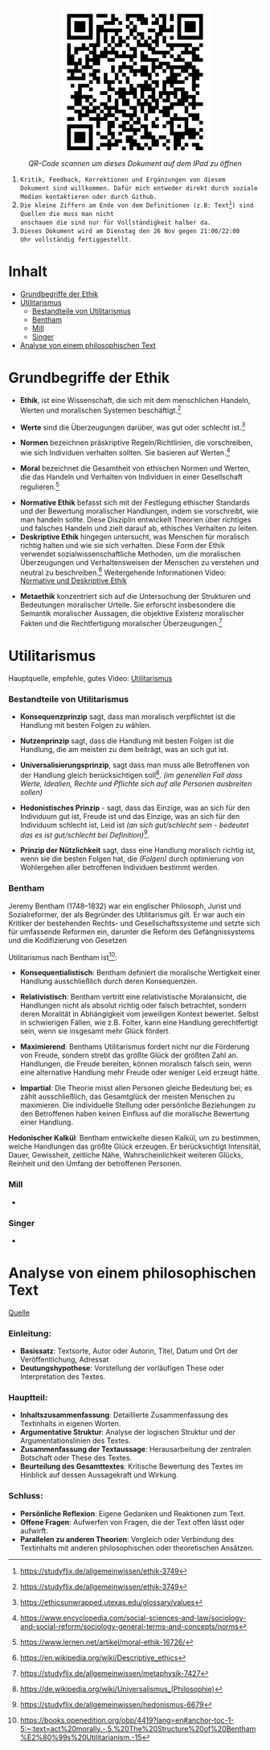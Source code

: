 <p align="center">
	<img src="Img/qr_bk_klas1.png" width="300"  title="qr code">
	<br>
	<em>QR-Code scannen um dieses Dokument auf dem IPad zu öffnen</em>
</p>

1. <code>Kritik, Feedback, Korrektionen und Ergänzungen von diesem Dokument sind willkommen. Dafür mich entweder direkt durch soziale Medien kontaktieren oder durch Github.</code>
2. <code>Die kleine Ziffern am Ende von dem Definitionen (z.B: Text[^1]) sind Quellen die muss man nicht anschauen die sind nur für Vollständigkeit halber da.</code>
3. <code>Dieses Dokument wird am Dienstag den 26 Nov gegen 21:00/22:00 Uhr vollständig fertiggestellt. </code>

[^1]: https://studyflix.de/allgemeinwissen/ethik-3749
# Inhalt
- [Grundbegriffe der Ethik](#grundbegriffe-der-ethik)
- [Utilitarismus](#utilitarismus)
	- [Bestandteile von Utilitarismus](#bestandteile-von-utilitarismus)
 	- [Bentham](#bentham)
  	- [Mill](#mill)
  	- [Singer](#singer)
- [Analyse von einem philosophischen Text](#analyse-von-einem-philosophischen-text)
# Grundbegriffe der Ethik

- **Ethik**, ist eine Wissenschaft, die sich mit dem menschlichen Handeln, Werten und moralischen Systemen beschäftigt.[^2]
[^2]: https://studyflix.de/allgemeinwissen/ethik-3749
- **Werte** sind die Überzeugungen darüber, was gut oder schlecht ist.[^3]
[^3]: https://ethicsunwrapped.utexas.edu/glossary/values
- **Normen** bezeichnen präskriptive Regeln/Richtlinien, die vorschreiben, wie sich Individuen verhalten sollten. Sie basieren auf Werten.[^4]
[^4]: https://www.encyclopedia.com/social-sciences-and-law/sociology-and-social-reform/sociology-general-terms-and-concepts/norms
- **Moral** bezeichnet die Gesamtheit von ethischen Normen und Werten, die das Handeln und Verhalten von Individuen in einer Gesellschaft regulieren.[^5]
[^5]: https://www.lernen.net/artikel/moral-ethik-16726/
- **Normative Ethik** befasst sich mit der Festlegung ethischer Standards und der Bewertung moralischer Handlungen, indem sie vorschreibt, wie man handeln sollte. Diese Disziplin entwickelt Theorien über richtiges und falsches Handeln und zielt darauf ab, ethisches Verhalten zu leiten.
- **Deskriptive Ethik** hingegen untersucht, was Menschen für moralisch richtig halten und wie sie sich verhalten. Diese Form der Ethik verwendet sozialwissenschaftliche Methoden, um die moralischen Überzeugungen und Verhaltensweisen der Menschen zu verstehen und neutral zu beschreiben.[^6] Weitergehende Informationen Video: [Normative und Deskriptive Ethik](https://www.youtube.com/watch?v=1X6R8ze7O0I&list=PL7YPshZMeLIazts4sq6UQ2kpjsUxhHaBd&index=25)
[^6]: https://en.wikipedia.org/wiki/Descriptive_ethics
- **Metaethik** konzentriert sich auf die Untersuchung der Strukturen und Bedeutungen moralischer Urteile. Sie erforscht insbesondere die Semantik moralischer Aussagen, die objektive Existenz moralischer Fakten und die Rechtfertigung moralischer Überzeugungen.[^7]
[^7]: https://studyflix.de/allgemeinwissen/metaphysik-7427

# Utilitarismus
Hauptquelle, empfehle, gutes Video: [Utilitarismus](https://www.youtube.com/watch?v=03ESwNlyG8k&list=PL7YPshZMeLIazts4sq6UQ2kpjsUxhHaBd&index=1)

### Bestandteile von Utilitarismus

- **Konsequenzprinzip** sagt, dass man moralisch verpflichtet ist die Handlung mit besten Folgen zu wählen.

- **Nutzenprinzip** sagt, dass die Handlung mit besten Folgen ist die Handlung, die am meisten zu dem beiträgt, was an sich gut ist.

- **Universalisierungsprinzip**, sagt dass man muss alle Betroffenen von der Handlung gleich berücksichtigen soll[^9]. *(im generellen Fall dass Werte, Idealien, Rechte und Pflichte sich auf alle Personen ausbreiten sollen)*
[^9]: https://de.wikipedia.org/wiki/Universalismus_(Philosophie)

- **Hedonistisches Prinzip** - sagt, dass das Einzige, was an sich für den Individuum gut ist, Freude ist und das Einzige, was an sich für den Individuum schlecht ist, Leid ist *(an sich gut/schlecht sein - bedeutet das es ist gut/schlecht bei Definition)*[^8]. 
[^8]: https://studyflix.de/allgemeinwissen/hedonismus-6679

- **Prinzip der Nützlichkeit** sagt, dass eine Handlung moralisch richtig ist, wenn sie die besten Folgen hat, die *(Folgen)* durch optimierung von Wohlergehen aller betroffenen Individuen bestimmt werden.
### Bentham
Jeremy Bentham (1748–1832) war ein englischer Philosoph, Jurist und Sozialreformer, der als Begründer des Utilitarismus gilt. Er war auch ein Kritiker der bestehenden Rechts- und Gesellschaftssysteme und setzte sich für umfassende Reformen ein, darunter die Reform des Gefängnissystems und die Kodifizierung von Gesetzen

Utilitarismus  nach  Bentham ist[^11]:
[^11]: https://books.openedition.org/obp/4419?lang=en#anchor-toc-1-5:~:text=act%20morally.-,5.%20The%20Structure%20of%20Bentham%E2%80%99s%20Utilitarianism,-15
- **Konsequentialistisch**: Bentham definiert die moralische Wertigkeit einer Handlung ausschließlich durch deren Konsequenzen.

- **Relativistisch**: Bentham vertritt eine relativistische Moralansicht, die Handlungen nicht als absolut richtig oder falsch betrachtet, sondern deren Moralität in Abhängigkeit vom jeweiligen Kontext bewertet. Selbst in schwierigen Fällen, wie z.B. Folter, kann eine Handlung gerechtfertigt sein, wenn sie insgesamt mehr Glück fördert.

- **Maximierend**: Benthams Utilitarismus fordert nicht nur die Förderung von Freude, sondern strebt das größte Glück der größten Zahl an. Handlungen, die Freude bereiten, können moralisch falsch sein, wenn eine alternative Handlung mehr Freude oder weniger Leid erzeugt hätte.

- **Impartial**: Die Theorie misst allen Personen gleiche Bedeutung bei; es zählt ausschließlich, das Gesamtglück der meisten Menschen zu maximieren. Die individuelle Stellung oder persönliche Beziehungen zu den Betroffenen haben keinen Einfluss auf die moralische Bewertung einer Handlung.

**Hedonischer Kalkül**: Bentham entwickelte diesen Kalkül, um zu bestimmen, welche Handlungen das größte Glück erzeugen. Er berücksichtigt Intensität, Dauer, Gewissheit, zeitliche Nähe, Wahrscheinlichkeit weiteren Glücks, Reinheit und den Umfang der betroffenen Personen.

### Mill
-
### Singer
- 

# Analyse von einem philosophischen Text
[Quelle](https://www.carolinum.net/files/CaroNet/Redaktion/ROD/Ethik/Analyse%20und%20Interpretation%20philosophischer%20Texte.pdf)
### Einleitung:
- **Basissatz**: Textsorte, Autor oder Autorin, Titel, Datum und Ort der Veröffentlichung, Adressat
- **Deutungshypothese**: Vorstellung der vorläufigen These oder Interpretation des Textes.

### Hauptteil:
- **Inhaltszusammenfassung**: Detaillierte Zusammenfassung des Textinhalts in eigenen Worten.
- **Argumentative Struktur**: Analyse der logischen Struktur und der Argumentationslinien des Textes.
- **Zusammenfassung der Textaussage**: Herausarbeitung der zentralen Botschaft oder These des Textes.
- **Beurteilung des Gesamttextes**: Kritische Bewertung des Textes im Hinblick auf dessen Aussagekraft und Wirkung.

### Schluss:
- **Persönliche Reflexion**: Eigene Gedanken und Reaktionen zum Text.
- **Offene Fragen**: Aufwerfen von Fragen, die der Text offen lässt oder aufwirft.
- **Parallelen zu anderen Theorien**: Vergleich oder Verbindung des Textinhalts mit anderen philosophischen oder theoretischen Ansätzen.

